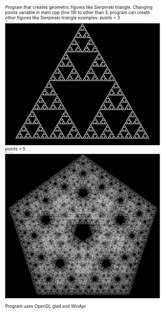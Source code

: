 Program that creates geometric figures like Sierpinski triangle.
Changing points variable in main.cpp (line 19) to other than 3, program can create other figures like Sierpinski triangle
examples:
points = 3
![screenshot](3.png)
points = 5
![screenshot](5.png)

Program uses OpenGL glad and WinApi
